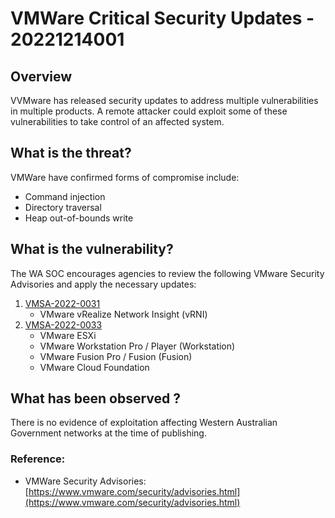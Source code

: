 # VMWare Critical Security Updates - 20221214001

## Overview
VVMware has released security updates to address multiple vulnerabilities in multiple products. A remote attacker could exploit some of these vulnerabilities to take control of an affected system.

## What is the threat?
VMWare have confirmed forms of compromise include:
* Command injection
* Directory traversal
* Heap out-of-bounds write

## What is the vulnerability?
The WA SOC encourages agencies to review the following VMware Security Advisories and apply the necessary updates:
1. [VMSA-2022-0031](https://www.vmware.com/security/advisories/VMSA-2022-0031.html)
   - VMware vRealize Network Insight (vRNI)
2. [VMSA-2022-0033](https://www.vmware.com/security/advisories/VMSA-2022-0033.html)
   - VMware ESXi
   - VMware Workstation Pro / Player (Workstation)
   - VMware Fusion Pro / Fusion (Fusion)
   - VMware Cloud Foundation

## What has been observed ?
There is no evidence of exploitation affecting Western Australian Government networks at the time of publishing.

### Reference:
* VMWare Security Advisories: [https://www.vmware.com/security/advisories.html](https://www.vmware.com/security/advisories.html)
